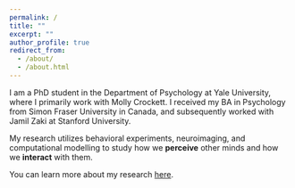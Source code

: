 ```yaml
---
permalink: /
title: ""
excerpt: ""
author_profile: true
redirect_from: 
  - /about/
  - /about.html
---
```


I am a PhD student in the Department of Psychology at Yale University, where I primarily work with Molly Crockett. I received my BA in Psychology from Simon Fraser University in Canada, and subsequently worked with Jamil Zaki at Stanford University. 

My research utilizes behavioral experiments, neuroimaging, and computational modelling to study how we **perceive** other minds and how we **interact** with them.

You can learn more about my research [here](https://carlsonrw.github.io/publications/).



